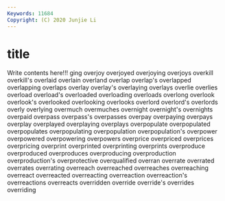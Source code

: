 ```yaml
---
Keywords: 11684
Copyright: (C) 2020 Junjie Li
---
```


# title

Write contents here!!!
ging
overjoy 
overjoyed 
overjoying 
overjoys 
overkill 
overkill's 
overlaid 
overlain 
overland 
overlap
overlap's 
overlapped 
overlapping 
overlaps 
overlay 
overlay's 
overlaying 
overlays 
overlie 
overlies
overload 
overload's 
overloaded 
overloading 
overloads 
overlong 
overlook 
overlook's 
overlooked 
overlooking
overlooks 
overlord 
overlord's 
overlords 
overly 
overlying 
overmuch 
overmuches 
overnight 
overnight's
overnights 
overpaid 
overpass 
overpass's 
overpasses 
overpay 
overpaying 
overpays 
overplay 
overplayed
overplaying 
overplays 
overpopulate 
overpopulated 
overpopulates 
overpopulating 
overpopulation 
overpopulation's 
overpower 
overpowered
overpowering 
overpowers 
overprice 
overpriced 
overprices 
overpricing 
overprint 
overprinted 
overprinting 
overprints
overproduce 
overproduced 
overproduces 
overproducing 
overproduction 
overproduction's 
overprotective 
overqualified 
overran 
overrate
overrated 
overrates 
overrating 
overreach 
overreached 
overreaches 
overreaching 
overreact 
overreacted 
overreacting
overreaction 
overreaction's 
overreactions 
overreacts 
overridden 
override 
override's 
overrides 
overriding 
